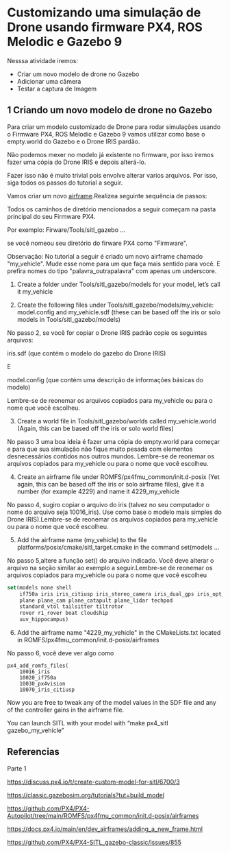 # Customizando uma simulação de Drone usando firmware PX4, ROS Melodic e Gazebo 9

Nesssa atividade iremos:
* Criar um novo modelo de drone no Gazebo
* Adicionar uma câmera
* Testar a captura de Imagem


## 1 Criando um novo modelo de drone no Gazebo

Para criar um modelo customizado de Drone para rodar simulações usando o Firmware PX4, ROS Melodic e Gazebo 9 vamos utilizar como base o empty.world do Gazebo e o Drone IRIS pardão. 

Não podemos mexer no modelo já existente no firmware, por isso iremos fazer uma cópia do Drone IRIS e depois alterá-lo.

Fazer isso não é muito trivial pois envolve alterar varios arquivos. Por isso, siga todos os passos do tutorial a seguir.

Vamos criar um novo [airframe](https://docs.px4.io/main/en/dev_airframes/adding_a_new_frame.html).Realizea seguinte sequência de passos:

Todos os caminhos de diretório mencionados a seguir começam na pasta principal do seu Firmware PX4. 

Por exemplo: Firware/Tools/sitl_gazebo ...

se você nomeou seu diretório do firware PX4 como "Firmware".

Observação: No tutorial a seguir é criado um novo airframe chamado "my_vehicle". Mude esse nome para um que faça mais sentido para você. E prefira nomes do tipo "palavra_outrapalavra" com apenas um underscore.

1) Create a folder under Tools/sitl_gazebo/models for your model, let’s call it my_vehicle
   
2) Create the following files under Tools/sitl_gazebo/models/my_vehicle: model.config and my_vehicle.sdf (these can be based off the iris or solo models in Tools/sitl_gazebo/models)

No passo 2, se você for copiar o Drone IRIS padrão copie os seguintes arquivos:

iris.sdf (que contém o modelo do gazebo do Drone IRIS)

E 

model.config (que contém uma descrição de informações básicas do modelo)

Lembre-se de reonemar os arquivos copiados para my_vehicle ou para o nome que você escolheu.

3) Create a world file in Tools/sitl_gazebo/worlds called my_vehicle.world (Again, this can be based off the iris or solo world files)

No passo 3 uma boa ideia é fazer uma cópia do empty.world para começar e para que sua simulação não fique muito pesada com elementos desnecessários contidos nos outros mundos. Lembre-se de reonemar os arquivos copiados para my_vehicle ou para o nome que você escolheu.
   
4) Create an airframe file under ROMFS/px4fmu_common/init.d-posix (Yet again, this can be based off the iris or solo airframe files), give it a number (for example 4229) and name it 4229_my_vehicle

No passo 4, sugiro copiar o arquivo do iris (talvez no seu computador o nome do arquivo seja 10016_iris). Use como base o modelo mais simples do Drone IRIS).Lembre-se de reonemar os arquivos copiados para my_vehicle ou para o nome que você escolheu.
  
5) Add the airframe name (my_vehicle) to the file platforms/posix/cmake/sitl_target.cmake in the command set(models …

No passo 5,altere a função set() do arquivo indicado. Você deve alterar o arquivo na seção similar ao exemplo a seguir.Lembre-se de reonemar os arquivos copiados para my_vehicle ou para o nome que você escolheu

``` cmake
set(models none shell
	if750a iris iris_citiusp iris_stereo_camera iris_dual_gps iris_opt_flow iris_opt_flow_mockup iris_vision iris_rplidar iris_irlock iris_obs_avoid iris_rtps px4vision solo typhoon_h480
	plane plane_cam plane_catapult plane_lidar techpod
	standard_vtol tailsitter tiltrotor
	rover r1_rover boat cloudship
	uuv_hippocampus)
```
   
6) Add the airframe name "4229_my_vehicle" in the CMakeLists.txt located in ROMFS/px4fmu_common/init.d-posix/airframes   

No passo 6, você deve ver algo como 

```
px4_add_romfs_files(
	10016_iris
	10020_if750a
	10030_px4vision
	10070_iris_citiusp
```

Now you are free to tweak any of the model values in the SDF file and any of the controller gains in the airframe file.

You can launch SITL with your model with “make px4_sitl gazebo_my_vehicle” 

## Referencias

Parte 1

https://discuss.px4.io/t/create-custom-model-for-sitl/6700/3

https://classic.gazebosim.org/tutorials?tut=build_model

https://github.com/PX4/PX4-Autopilot/tree/main/ROMFS/px4fmu_common/init.d-posix/airframes

https://docs.px4.io/main/en/dev_airframes/adding_a_new_frame.html

https://github.com/PX4/PX4-SITL_gazebo-classic/issues/855
